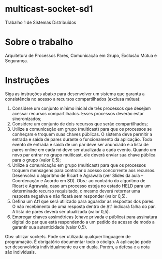 # multicast-socket-sd1
Trabalho 1 de Sistemas Distribuídos

# Sobre o trabalho
Arquitetura de Processos Pares, Comunicação em Grupo, Exclusão Mútua e
Segurança.

# Instruções
Siga as instruções abaixo para desenvolver um sistema que garanta a
consistência no acesso a recursos compartilhados (exclusa mútua):
1. Considere um conjunto mínimo inicial de três processos que desejam
acessar recursos compartilhados. Esses processos deverão estar
sincronizados;
2. Considere um conjunto de dois recursos que serão compartilhados;
3. Utilize a comunicação em grupo (multicast) para que os processos se
conheçam e troquem suas chaves públicas. O sistema deve permitir a
entrada e saída de pares durante o funcionamento da aplicação. Todo
evento de entrada e saída de um par deve ser anunciado e a lista de
pares online em cada nó deve ser atualizada a cada evento. Quando um
novo par entrar no grupo multicast, ele deverá enviar sua chave pública
para o grupo (valor 0,5);
4. Utilize a comunicação em grupo (multicast) para que os processos
troquem mensagens para controlar o acesso concorrente aos recursos.
Desenvolva o algoritmo de Ricart e Agrawala (ver Slides da aula –
Coordenação e Acordo em SD). Obs.: ao contrário do algoritmo de
Ricart e Agrawala, caso um processo esteja no estado HELD para um
determinado recurso requisitado, o mesmo deverá retornar uma
resposta negativa e não ficará sem responder (valor 0,5).
5. Defina um Δt1 que será utilizado para aguardar as respostas dos pares.
O não recebimento de uma resposta dentro de Δt1 indicará falha do par.
A lista de pares deverá ser atualizada (valor 0,5).
6. Empregar chaves assimétricas (chave privada e pública) para assinatura
digital do par que está respondendo a um pedido de acesso de modo a
garantir sua autenticidade (valor 0,5).

Obs: utilizar sockets. Pode ser utilizada qualquer linguagem de
programação. É obrigatório documentar todo o código. A aplicação pode ser
desenvolvida individualmente ou em dupla. Porém, a defesa e a nota são
individuais.

